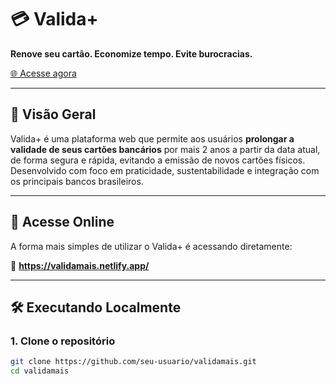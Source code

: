 # 💳 Valida+

**Renove seu cartão. Economize tempo. Evite burocracias.**

[🌐 Acesse agora](https://validamais.netlify.app/)

---

## 📌 Visão Geral

Valida+ é uma plataforma web que permite aos usuários **prolongar a validade de seus cartões bancários** por mais 2 anos a partir da data atual, de forma segura e rápida, evitando a emissão de novos cartões físicos. Desenvolvido com foco em praticidade, sustentabilidade e integração com os principais bancos brasileiros.

---

## 🚀 Acesse Online

A forma mais simples de utilizar o Valida+ é acessando diretamente:

🔗 **https://validamais.netlify.app/**

---

## 🛠️ Executando Localmente

### 1. Clone o repositório

```bash
git clone https://github.com/seu-usuario/validamais.git
cd validamais

